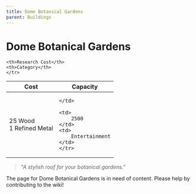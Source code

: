```yaml
---
title: Dome Botanical Gardens
parent: Buildings
---
```

# Dome Botanical Gardens

<table>
<thead>
	<tr>
	<th>Cost</th>
	<th>Capacity</th>
	
	<th>Research Cost</th>
	<th>Category</th>
	</tr>
</thead>
<tbody>
	<tr>
	<td>
		25 Wood<br>1 Refined Metal
	</td>
	<td>
		
	</td>
	
	<td>
		2500
	</td>
	<td>
		Entertainment
	</td>
	</tr>
</tbody>
</table>

> *"A stylish roof for your botanical gardens."*

The page for Dome Botanical Gardens is in need of content. Please help by contributing to the wiki!
